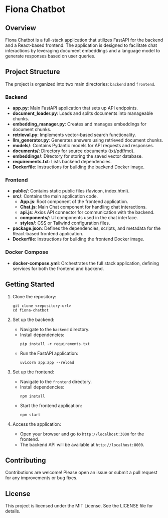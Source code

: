 # Fiona Chatbot

## Overview
Fiona Chatbot is a full-stack application that utilizes FastAPI for the backend and a React-based frontend. The application is designed to facilitate chat interactions by leveraging document embeddings and a language model to generate responses based on user queries.

## Project Structure
The project is organized into two main directories: `backend` and `frontend`.

### Backend
- **app.py**: Main FastAPI application that sets up API endpoints.
- **document_loader.py**: Loads and splits documents into manageable chunks.
- **embedding_manager.py**: Creates and manages embeddings for document chunks.
- **retrieval.py**: Implements vector-based search functionality.
- **llm_generator.py**: Generates answers using retrieved document chunks.
- **models/**: Contains Pydantic models for API requests and responses.
- **documents/**: Directory for source documents (txt/pdf/md).
- **embeddings/**: Directory for storing the saved vector database.
- **requirements.txt**: Lists backend dependencies.
- **Dockerfile**: Instructions for building the backend Docker image.

### Frontend
- **public/**: Contains static public files (favicon, index.html).
- **src/**: Contains the main application code.
  - **App.js**: Root component of the frontend application.
  - **Chat.js**: Main Chat component for handling chat interactions.
  - **api.js**: Axios API connector for communication with the backend.
  - **components/**: UI components used in the chat interface.
  - **styles/**: CSS or Tailwind configuration files.
- **package.json**: Defines the dependencies, scripts, and metadata for the React-based frontend application.
- **Dockerfile**: Instructions for building the frontend Docker image.

### Docker Compose
- **docker-compose.yml**: Orchestrates the full stack application, defining services for both the frontend and backend.

## Getting Started
1. Clone the repository:
   ```
   git clone <repository-url>
   cd fiona-chatbot
   ```

2. Set up the backend:
   - Navigate to the `backend` directory.
   - Install dependencies:
     ```
     pip install -r requirements.txt
     ```
   - Run the FastAPI application:
     ```
     uvicorn app:app --reload
     ```

3. Set up the frontend:
   - Navigate to the `frontend` directory.
   - Install dependencies:
     ```
     npm install
     ```
   - Start the frontend application:
     ```
     npm start
     ```

4. Access the application:
   - Open your browser and go to `http://localhost:3000` for the frontend.
   - The backend API will be available at `http://localhost:8000`.

## Contributing
Contributions are welcome! Please open an issue or submit a pull request for any improvements or bug fixes.

## License
This project is licensed under the MIT License. See the LICENSE file for details.